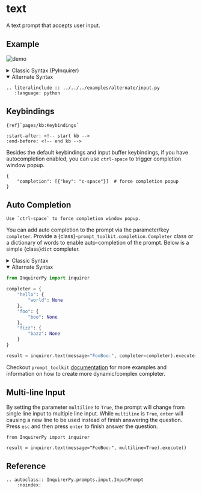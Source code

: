 # text

A text prompt that accepts user input.

## Example

![demo](https://assets.kazhala.me/InquirerPy/InquirerPy-input.gif)

<details>
  <summary>Classic Syntax (PyInquirer)</summary>

```{eval-rst}
.. literalinclude :: ../../../examples/classic/input.py
   :language: python
```

</details>

<details open>
  <summary>Alternate Syntax</summary>

```{eval-rst}
.. literalinclude :: ../../../examples/alternate/input.py
   :language: python
```

</details>

## Keybindings

```{seealso}
{ref}`pages/kb:Keybindings`
```

```{include} ../kb.md
:start-after: <!-- start kb -->
:end-before: <!-- end kb -->
```

Besides the default keybindings and input buffer keybindings, if you have autocompletion enabled, you can use
`ctrl-space` to trigger completion window popup.

```
{
    "completion": [{"key": "c-space"}]  # force completion popup
}
```

## Auto Completion

```{tip}
Use `ctrl-space` to force completion window popup.
```

You can add auto completion to the prompt via the parameter/key `completer`. Provide a {class}`~prompt_toolkit.completion.Completer` class or a dictionary of words to enable auto-completion of the prompt.
Below is a simple {class}`dict` completer.

<details>
  <summary>Classic Syntax</summary>

```python
from InquirerPy import prompt

completer = {
    "hello": {
        "world": None
    },
    "foo": {
        "boo": None
    },
    "fizz": {
        "bazz": None
    }
}

questions = [
    {
        "type": "input",
        "message": "FooBoo:",
        "completer": completer
    }
]

result = prompt(questions=questions)
```

</details>

<details open>
  <summary>Alternate Syntax</summary>

```python
from InquirerPy import inquirer

completer = {
    "hello": {
        "world": None
    },
    "foo": {
        "boo": None
    },
    "fizz": {
        "bazz": None
    }
}

result = inquirer.text(message="FooBoo:", completer=completer).execute()
```

</details>

Checkout `prompt_toolkit` [documentation](https://python-prompt-toolkit.readthedocs.io/en/master/pages/asking_for_input.html#autocompletion)
for more examples and information on how to create more dynamic/complex completer.

## Multi-line Input

By setting the parameter `multiline` to `True`, the prompt will change from single line input to multiple line input.
While `multiline` is `True`, `enter` will causing a new line to be used instead of finish answering the question. Press
`esc` and then press `enter` to finish answer the question.

```{code-block} python
from InquirerPy import inquirer

result = inquirer.text(message="FooBoo:", multiline=True).execute()
```

## Reference

```{eval-rst}
.. autoclass:: InquirerPy.prompts.input.InputPrompt
    :noindex:
```
